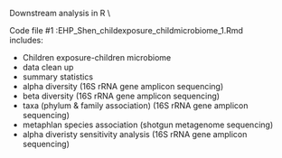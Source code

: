 Downstream analysis in R \

Code file #1 :EHP_Shen_childexposure_childmicrobiome_1.Rmd \
includes:
- Children exposure-children microbiome
- data clean up
- summary statistics
- alpha diversity (16S rRNA gene amplicon sequencing)
- beta diversity (16S rRNA gene amplicon sequencing)
- taxa (phylum & family association) (16S rRNA gene amplicon sequencing)
- metaphlan species association (shotgun metagenome sequencing)
- alpha diveristy sensitivity analysis (16S rRNA gene amplicon sequencing)
